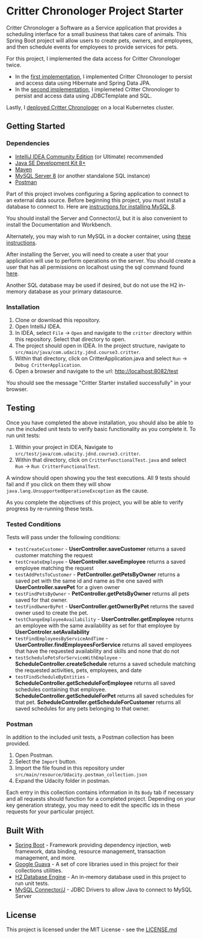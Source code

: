 # Critter Chronologer Project Starter

Critter Chronologer a Software as a Service application that provides a scheduling interface for a small business that takes care of animals. This Spring Boot project will allow users to create pets, owners, and employees, and then schedule events for employees to provide services for pets.

For this project, I implemented the data access for Critter Chronologer twice.
- In the [first implementation](https://github.com/willvac/critter-chronologer/tree/master/critter-chronologer-repository-pattern), I implemented Critter Chronologer to persist and access data using Hibernate and Spring Data JPA.
- In the [second implementation](https://github.com/willvac/critter-chronologer/tree/master/critter-chronologer-dao-pattern), I implemeted Critter Chronologer to persist and access data using JDBCTemplate and SQL.

Lastly, I [deployed Critter Chronologer](https://github.com/willvac/critter-chronologer/tree/master/critter-chronologer-k8s-local) on a local Kubernetes cluster.


## Getting Started

### Dependencies

* [IntelliJ IDEA Community Edition](https://www.jetbrains.com/idea/download) (or Ultimate) recommended 
* [Java SE Development Kit 8+](https://www.oracle.com/technetwork/java/javase/downloads/index.html)
* [Maven](https://maven.apache.org/download.cgi)
* [MySQL Server 8](https://dev.mysql.com/downloads/mysql/) (or another standalone SQL instance)
* [Postman](https://www.getpostman.com/downloads/)

Part of this project involves configuring a Spring application to connect to an external data source. Before beginning this project, you must install a database to connect to. Here are [instructions for installing MySQL 8](https://dev.mysql.com/doc/refman/8.0/en/installing.html).

You should install the Server and Connector/J, but it is also convenient to install the Documentation and Workbench.

Alternately, you may wish to run MySQL in a docker container, using [these instructions](https://hub.docker.com/_/mysql/).

After installing the Server, you will need to create a user that your application will use to perform operations on the server. You should create a user that has all permissions on localhost using the sql command found [here](https://dev.mysql.com/doc/refman/8.0/en/creating-accounts.html).

Another SQL database may be used if desired, but do not use the H2 in-memory database as your primary datasource.

### Installation

1. Clone or download this repository.
2. Open IntelliJ IDEA.
3. In IDEA, select `File` -> `Open` and navigate to the `critter` directory within this repository. Select that directory to open.
4. The project should open in IDEA. In the project structure, navigate to `src/main/java/com.udacity.jdnd.course3.critter`. 
5. Within that directory, click on CritterApplication.java and select `Run` -> `Debug CritterApplication`. 
6. Open a browser and navigate to the url: [http://localhost:8082/test](http://localhost:8082/test)

You should see the message "Critter Starter installed successfully" in your browser.

## Testing

Once you have completed the above installation, you should also be able to run the included unit tests to verify basic functionality as you complete it. To run unit tests:

1. Within your project in IDEA, Navigate to `src/test/java/com.udacity.jdnd.course3.critter`.
2. Within that directory, click on `CritterFunctionalTest.java` and select `Run` -> `Run CritterFunctionalTest`.

A window should open showing you the test executions. All 9 tests should fail and if you click on them they will show `java.lang.UnsupportedOperationeException` as the cause.

As you complete the objectives of this project, you will be able to verify progress by re-running these tests.

### Tested Conditions
Tests will pass under the following conditions:

* `testCreateCustomer` - **UserController.saveCustomer** returns a saved customer matching the request
* `testCreateEmployee` - **UserController.saveEmployee** returns a saved employee matching the request
* `testAddPetsToCustomer` - **PetController.getPetsByOwner** returns a saved pet with the same id and name as the one saved with **UserController.savePet** for a given owner
* `testFindPetsByOwner` - **PetController.getPetsByOwner** returns all pets saved for that owner.
* `testFindOwnerByPet` - **UserController.getOwnerByPet** returns the saved owner used to create the pet.
* `testChangeEmployeeAvailability` - **UserController.getEmployee** returns an employee with the same availability as set for that employee by **UserControler.setAvailability**
* `testFindEmployeesByServiceAndTime` - **UserController.findEmployeesForService** returns all saved employees that have the requested availability and skills and none that do not
* `testSchedulePetsForServiceWithEmployee` - **ScheduleController.createSchedule** returns a saved schedule matching the requested activities, pets, employees, and date
* `testFindScheduleByEntities` - **ScheduleController.getScheduleForEmployee** returns all saved schedules containing that employee. **ScheduleController.getScheduleForPet** returns all saved schedules for that pet. **ScheduleController.getScheduleForCustomer** returns all saved schedules for any pets belonging to that owner.

### Postman
In addition to the included unit tests, a Postman collection has been provided. 

1. Open Postman.
2. Select the `Import` button.
3. Import the file found in this repository under `src/main/resource/Udacity.postman_collection.json`
4. Expand the Udacity folder in postman.

Each entry in this collection contains information in its `Body` tab if necessary and all requests should function for a completed project. Depending on your key generation strategy, you may need to edit the specific ids in these requests for your particular project.

## Built With

* [Spring Boot](https://spring.io/projects/spring-boot) - Framework providing dependency injection, web framework, data binding, resource management, transaction management, and more.
* [Google Guava](https://github.com/google/guava) - A set of core libraries used in this project for their collections utilities.
* [H2 Database Engine](https://www.h2database.com/html/main.html) - An in-memory database used in this project to run unit tests.
* [MySQL Connector/J](https://www.mysql.com/products/connector/) - JDBC Drivers to allow Java to connect to MySQL Server

## License

This project is licensed under the MIT License - see the [LICENSE.md]()
